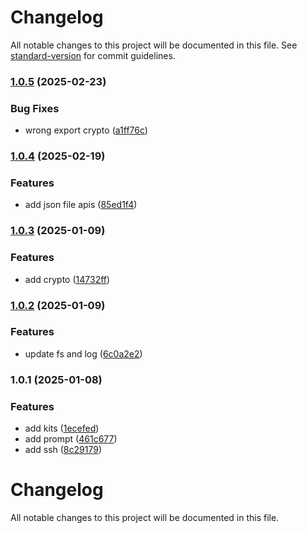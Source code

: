 # Changelog

All notable changes to this project will be documented in this file. See [standard-version](https://github.com/conventional-changelog/standard-version) for commit guidelines.

### [1.0.5](https://github.com/ustinian-wang/node-kit/compare/v1.0.4...v1.0.5) (2025-02-23)


### Bug Fixes

* wrong export crypto ([a1ff76c](https://github.com/ustinian-wang/node-kit/commit/a1ff76cd59c0eb22055d4d390521fc670f2bb2cd))

### [1.0.4](https://github.com/ustinian-wang/node-kit/compare/v1.0.3...v1.0.4) (2025-02-19)


### Features

* add json file apis ([85ed1f4](https://github.com/ustinian-wang/node-kit/commit/85ed1f46645853ca1c5cf516e2aebb73160d2a43))

### [1.0.3](https://github.com/ustinian-wang/node-kit/compare/v1.0.2...v1.0.3) (2025-01-09)


### Features

* add crypto ([14732ff](https://github.com/ustinian-wang/node-kit/commit/14732ff6f60d607eadfc8f65196127a4da4e2e02))

### [1.0.2](https://github.com/ustinian-wang/node-kit/compare/v1.0.1...v1.0.2) (2025-01-09)


### Features

* update fs and log ([6c0a2e2](https://github.com/ustinian-wang/node-kit/commit/6c0a2e27f8b74d149d952d003537322bbb41707b))

### 1.0.1 (2025-01-08)


### Features

* add kits ([1ecefed](https://github.com/ustinian-wang/node-kit/commit/1ecefed93c4b2f9ff98b654cf12eac4ae0f48b69))
* add prompt ([461c677](https://github.com/ustinian-wang/node-kit/commit/461c677149f281f7b4f460153d0ae98f3ea8ecfc))
* add ssh ([8c29179](https://github.com/ustinian-wang/node-kit/commit/8c2917902b31be64b28ee0d8dddb2b028f6e815a))

# Changelog

All notable changes to this project will be documented in this file. 